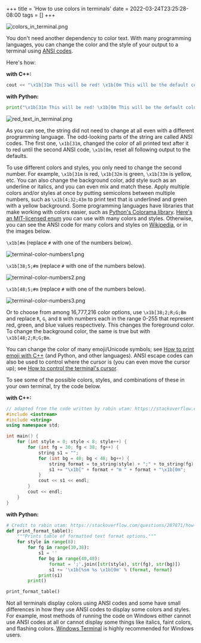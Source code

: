 +++
title = 'How to use colors in terminals'
date = 2022-03-24T23:25:28-08:00
tags = []
+++

![colors_in_terminal.png](/colors_in_terminal.png)

You don't need another dependency to color text. With many programming languages, you can change the color and the style of your output to a terminal using [ANSI codes](https://en.wikipedia.org/wiki/ANSI_escape_code#SGR_(Select_Graphic_Rendition)_parameters).

Here's how:

**with C++:**

```cpp
cout << "\x1b[31m This will be red! \x1b[0m This will be the default color.";
```

**with Python:**

```python
print("\x1b[31m This will be red! \x1b[0m This will be the default color.")
```

![red_text_in_terminal.png](/red_text_in_terminal.png)

As you can see, the string did not need to change at all even with a different programming language. The odd-looking parts of the string are called ANSI codes. The first one, `\x1b[31m`, changed the color of all printed text after it to red until the second ANSI code, `\x1b[0m`, reset all following output to the defaults.

To use different colors and styles, you only need to change the second number. For example, `\x1b[31m` is red, `\x1b[32m` is green, `\x1b[33m` is yellow, etc. You can also change the background color, add style such as an underline or italics, and you can even mix and match these. Apply multiple colors and/or styles at once by putting semicolons between multiple numbers, such as `\x1b[4;32;43m` to print text that is underlined and green with a yellow background. Some programming languages have libraries that make working with colors easier, such as [Python's Colorama library](https://github.com/tartley/colorama). [Here's an MIT-licensed enum](https://github.com/wheelercj/ynot/blob/ddfc4e20041e099f971cb96e41b16bb1061fda41/ynot/terminal.h#L66) you can use with many colors and styles. Otherwise, you can see the ANSI code for many colors and styles on [Wikipedia](https://en.wikipedia.org/wiki/ANSI_escape_code#SGR_(Select_Graphic_Rendition)_parameters), or in the images below.

`\x1b[#m` (replace `#` with one of the numbers below).

![terminal-color-numbers1.png](/terminal-color-numbers1.png)

`\x1b[38;5;#m` (replace `#` with one of the numbers below).

![terminal-color-numbers2.png](/terminal-color-numbers2.png)

`\x1b[48;5;#m` (replace `#` with one of the numbers below).

![terminal-color-numbers3.png](/terminal-color-numbers3.png)

Or to choose from among 16,777,216 color options, use `\x1b[38;2;R;G;Bm` and replace `R`, `G`, and `B` with numbers each in the range 0-255 that represent red, green, and blue values respectively. This changes the foreground color. To change the background color, the same is true but with `\x1b[48;2;R;G;Bm`.

You can change the color of many emoji/Unicode symbols; see [How to print emoji with C++](/posts/how-to-print-emoji-with-cpp) (and Python, and other languages). ANSI escape codes can also be used to control where the cursor is (you can even move the cursor up); see [How to control the terminal's cursor](/posts/how-to-control-the-terminals-cursor).

To see some of the possible colors, styles, and combinations of these in your own terminal, try the code below.

**with C++:**

```cpp
// adapted from the code written by rabin utam: https://stackoverflow.com/questions/287871/how-to-print-colored-text-to-the-terminal
#include <iostream>
#include <string>
using namespace std;

int main() {
    for (int style = 0; style < 8; style++) {
        for (int fg = 30; fg < 38; fg++) {
            string s1 = "";
            for (int bg = 40; bg < 48; bg++) {
                string format = to_string(style) + ";" + to_string(fg) + ";" + to_string(bg);
                s1 += "\x1b[" + format + "m " + format + "\x1b[0m";
            }
            cout << s1 << endl;
        }
        cout << endl;
    }
}
```

**with Python:**

```python
# Credit to rabin utam: https://stackoverflow.com/questions/287871/how-to-print-colored-text-to-the-terminal
def print_format_table():
    """Prints table of formatted text format options."""
    for style in range(8):
        for fg in range(30,38):
            s1 = ''
            for bg in range(40,48):
                format = ';'.join([str(style), str(fg), str(bg)])
                s1 += '\x1b[%sm %s \x1b[0m' % (format, format)
            print(s1)
        print()

print_format_table()
```

Not all terminals display colors using ANSI codes and some have small differences in how they use ANSI codes to display some colors and styles. For example, most methods of running the code on Windows either cannot use ANSI codes at all or cannot display some things like italics, faint colors, and flashing colors. [Windows Terminal](https://aka.ms/terminal) is highly recommended for Windows users.
